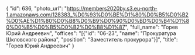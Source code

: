 {
    "id": 636,
    "photo_url": "https://members2020by.s3.eu-north-1.amazonaws.com/128383_%D0%93%D0%BE%D1%80%D0%B5%D0%B2%D0%AE%D1%80%D0%B8%D0%B9%D0%90%D0%BD%D0%B4%D1%80%D0%B5%D0%B5%D0%B2%D0%B8%D1%87",
    "full_name": "Горев Юрий Андреевич",
    "offices": "[{\"id\": \"06-23\", \"name\": \"Прокуратура Шкловского района\", \"position\": \"Заместитель прокурора\"}]",
    "title": "Горев Юрий Андреевич"
}